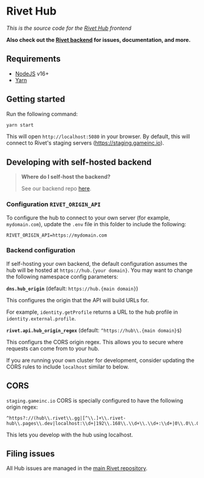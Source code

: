 # Rivet Hub

_This is the source code for the [Rivet Hub](https://hub.rivet.gg) frontend_

**Also check out the [Rivet backend](https://github.com/rivet-gg/rivet) for issues, documentation, and more.**

## Requirements

-   [NodeJS](https://nodejs.org/en/) v16+
-   [Yarn](https://yarnpkg.com/)

## Getting started

Run the following command:

```bash
yarn start
```

This will open `http://localhost:5080` in your browser. By default, this will connect to Rivet's staging servers (https://staging.gameinc.io).

## Developing with self-hosted backend

> **Where do I self-host the backend?**
>
> See our backend repo [here](https://github.com/rivet-gg/rivet).

### Configuration `RIVET_ORIGIN_API`

To configure the hub to connect to your own server (for example, `mydomain.com`), update the `.env` file in this folder to include the following:

```
RIVET_ORIGIN_API=https://mydomain.com
```

### Backend configuration

If self-hosting your own backend, the default configuration assumes the hub will be hosted at `https://hub.{your domain}`. You may want to change the following namespace config parameters:

**`dns.hub_origin`** (default: `https://hub.{main domain}`)

This configures the origin that the API will build URLs for.

For example, `identity.getProfile` returns a URL to the hub profile in `identity.external.profile`.

**`rivet.api.hub_origin_regex`** (default: `^https://hub\\.{main domain}$`)

This configurs the CORS origin regex. This allows you to secure where requests can come from to your hub.

If you are running your own cluster for development, consider updating the CORS rules to include `localhost` similar to below.

## CORS

`staging.gameinc.io` CORS is specially configured to have the following origin regex:

```regex
^https?://(hub\\.rivet\\.gg|[^\\.]+\\.rivet-hub\\.pages\\.dev|localhost:\\d+|192\\.168\\.\\d+\\.\\d+:\\d+|0\\.0\\.0\\.0\\.:\\d+)$
```

This lets you develop with the hub using localhost.

## Filing issues

All Hub issues are managed in the [main Rivet repository](https://github.com/rivet-gg/rivet).
